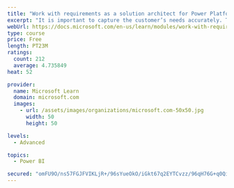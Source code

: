 ```yaml
---
title: "Work with requirements as a solution architect for Power Platform and Dynamics 365"
excerpt: "It is important to capture the customer’s needs accurately. This module explains how to capture requirements and identify functional and non-functional items."
webUrl: https://docs.microsoft.com/en-us/learn/modules/work-with-requirements/
type: course
price: Free
length: PT23M
ratings:
  count: 212
  average: 4.735849
heat: 52

provider:
  name: Microsoft Learn
  domain: microsoft.com
  images:
    - url: /assets/images/organizations/microsoft.com-50x50.jpg
      width: 50
      height: 50

levels:
  - Advanced

topics:
  - Power BI

secured: "omFU9O/ns57FGJFVIKLjR+/96sYueOkO/iGkt67q2EYTCvzz/96qH76G+q0Qiwqu+BNOgrTb9yHDyO+unX9FSkffRZW/DUmSJoDVNzrhUGT3OwOUp4J+UrIm9IPH6m9gj6lRIW6hlG5QFEyIpyncm5B3CU8JLIa5eUCmP6LKDRNPTLDEYFSq+rZYGtnTT8WbZQ8xDrHehdkhhtpTzoWGFs0QQe7Jft/RbEgLPxHR3qXibKGJwYhF1dstTe76ZgAQ8X4LrO7Ab2AQYPt0OiR+l5jTd9S5UiXDejf5wFxfClMcIka0GXC+doAjGkmpoBfUhpG6omta3aEyjSskwiuV/h/UOJa19XYipe2lWIEyt9pvoo+MNVckvhcdeQSClaQMq8H/c35r3eOfpPibNDIcxg==;yQBsmTjpxTQYaS6iJBDBwQ=="
---
```


